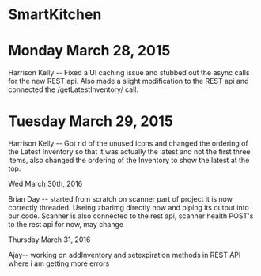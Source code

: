# SmartKitchen

Monday March 28, 2015
=====================

Harrison Kelly -- Fixed a UI caching issue and stubbed out the async calls for the new REST api. Also
    made a slight modification to the REST api and connected the /getLatestInventory/ call.

Tuesday March 29, 2015
======================

Harrison Kelly -- Got rid of the unused icons and changed the ordering of the Latest Inventory so that
    it was actually the latest and not the first three items, also changed the ordering of the Inventory
    to show the latest at the top.

Wed March 30th, 2016

Brian Day -- started from scratch on scanner part of project it is now correctly threaded. Useing zbarimg directly now
    and piping its output into our code. Scanner is also connected to the rest api, scanner health POST's to the
    rest api for now, may change

Thursday March 31, 2016

Ajay-- working on addInventory and setexpiration methods in REST API where i am getting more errors 
